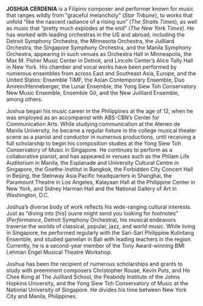 **JOSHUA CERDENIA** is a Filipino composer and performer known for music that ranges wildly from “graceful melancholy” (_Star Tribune_), to works that unfold “like the nascent radiance of a rising sun” (_The Straits Times_), as well as music that “pretty much explodes at the end” (_The New York Times_). He has worked with leading orchestras in the US and abroad, including the Detroit Symphony Orchestra, the Minnesota Orchestra, the Juilliard Orchestra, the Singapore Symphony Orchestra, and the Manila Symphony Orchestra, appearing in such venues as Orchestra Hall in Minneapolis, the Max M. Fisher Music Center in Detroit, and Lincoln Center’s Alice Tully Hall in New York. His chamber and vocal works have been performed by numerous ensembles from across East and Southeast Asia, Europe, and the United States: Ensemble TIMF, the Asian Contemporary Ensemble, Duo Amrein/Henneberger, the Lunar Ensemble, the Yong Siew Toh Conservatory New Music Ensemble, Ensemble Gô, and the New Juilliard Ensemble, among others.

Joshua began his music career in the Philippines at the age of 12, when he was employed as an accompanist with ABS-CBN’s Center for Communication Arts. While studying communication at the Ateneo de Manila University, he became a regular fixture in the college musical theater scene as a pianist and conductor in numerous productions, until receiving a full scholarship to begin his composition studies at the Yong Siew Toh Conservatory of Music in Singapore. He continues to perform as a collaborative pianist, and has appeared in venues such as the Philam Life Auditorium in Manila, the Esplanade and University Cultural Centre in Singapore, the Goethe-Institut in Bangkok, the Forbidden City Concert Hall in Beijing, the Steinway Asia Pacific headquarters in Shanghai, the Paramount Theatre in Los Angeles, Kalayaan Hall at the Philippine Center in New York, and Sidney Harman Hall and the National Gallery of Art in Washington, D.C.

Joshua’s diverse body of work reflects his wide-ranging cultural interests. Just as “diving into \[his\] ouvre might send you looking for footnotes” _(Performance,_ Detroit Symphony Orchestra), his musical endeavors traverse the worlds of classical, popular, jazz, and world music. While living in Singapore, he performed regularly with the Sari-Sari Philippine Kulintang Ensemble, and studied gamelan in Bali with leading teachers in the region. Currently, he is a second-year member of the Tony Award-winning BMI Lehman Engel Musical Theatre Workshop.

Joshua has been the recipient of numerous scholarships and grants to study with preeminent composers Christopher Rouse, Kevin Puts, and Ho Chee Kong at The Juilliard School, the Peabody Institute of the Johns Hopkins University, and the Yong Siew Toh Conservatory of Music at the National University of Singapore. He divides his time between New York City and Manila, Philippines.